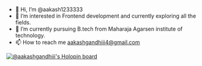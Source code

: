 - 👋 Hi, I’m @aakash1233333
- 👀 I’m interested in Frontend development and currently exploring all the fields.
- 🌱 I’m currently pursuing B.tech from Maharaja Agarsen institute of technology.
- 📫 How to reach me 
aakashgandhiii4@gmail.com

<!---
aakash1233333/aakash1233333 is a ✨ special ✨ repository because its `README.md` (this file) appears on your GitHub profile.
You can click the Preview link to take a look at your changes.
--->
[![@aakashgandhiii's Holopin board](https://holopin.me/aakashgandhiii)](https://holopin.io/@aakashgandhiii)
